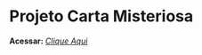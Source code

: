 # Projeto Carta Misteriosa

**Acessar:** _[Clique Aqui](https://alissonrh.github.io/mistery-letter/)_

